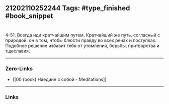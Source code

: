 21202110252244
Tags: #type_finished #book_snippet 
---
# 

 4-51. Всегда иди кратчайшим путем. Кратчайший же  путь, согласный с природой: он в том, чтобы блюсти правду во всех речах и поступках. Подобное решение избавит тебя от утомления, борьбы, притворства и тщеславия. 

---
### Zero-Links
 - [[00 (book) Наедине с собой - Meditations]]
---
### Links
